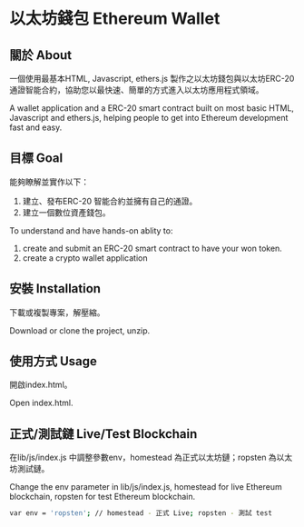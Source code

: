 # 以太坊錢包 Ethereum Wallet
## 關於 About
一個使用最基本HTML, Javascript, ethers.js 製作之以太坊錢包與以太坊ERC-20 通證智能合約，協助您以最快速、簡單的方式進入以太坊應用程式領域。

A wallet application and a ERC-20 smart contract built on most basic HTML, Javascript and ethers.js, helping people to get into Ethereum development fast and easy.

## 目標 Goal
能夠瞭解並實作以下：
1) 建立、發布ERC-20 智能合約並擁有自己的通證。
2) 建立一個數位資產錢包。

To understand and have hands-on ablity to: 
1) create and submit an ERC-20 smart contract to have your won token. 
2) create a crypto wallet application 

## 安裝 Installation
下載或複製專案，解壓縮。

Download or clone the project, unzip. 

## 使用方式 Usage
開啟index.html。

Open index.html. 

## 正式/測試鏈 Live/Test Blockchain 
在lib/js/index.js 中調整參數env，homestead 為正式以太坊鏈；ropsten 為以太坊測試鏈。

Change the env parameter in lib/js/index.js, homestead for live Ethereum blockchain, ropsten for test Ethereum blockchain. 

```bash
var env = 'ropsten'; // homestead - 正式 Live; ropsten - 測試 test 
```
